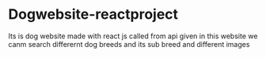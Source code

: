 # Dogwebsite-reactproject
Its is dog website made with react js 
called from api given 
in this website we canm search differernt dog breeds and its sub breed and different images 
